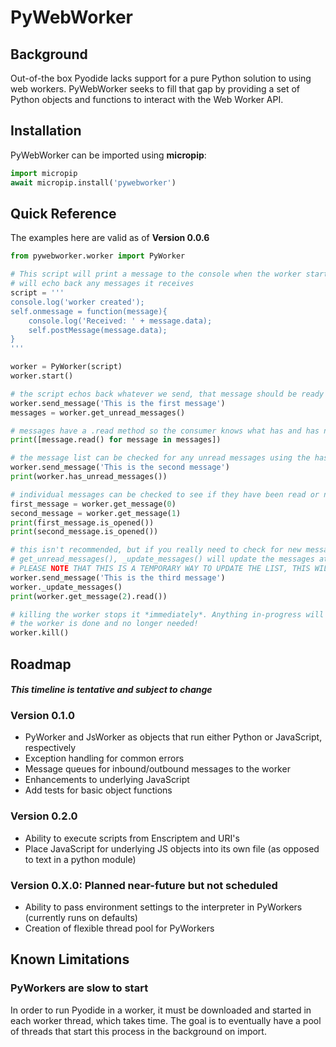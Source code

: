 # PyWebWorker

## Background
Out-of-the box Pyodide lacks support for a pure Python solution to using web workers. PyWebWorker seeks to fill that 
gap by providing a set of Python objects and functions to interact with the Web Worker API.

## Installation
PyWebWorker can be imported using **micropip**:

```python
import micropip
await micropip.install('pywebworker')
```

## Quick Reference
The examples here are valid as of **Version 0.0.6**

```python
from pywebworker.worker import PyWorker

# This script will print a message to the console when the worker starts and
# will echo back any messages it receives
script = '''
console.log('worker created');
self.onmessage = function(message){
	console.log('Received: ' + message.data);
	self.postMessage(message.data);
}
'''

worker = PyWorker(script)
worker.start()

# the script echos back whatever we send, that message should be ready for us
worker.send_message('This is the first message')
messages = worker.get_unread_messages()

# messages have a .read method so the consumer knows what has and has not been processed
print([message.read() for message in messages])

# the message list can be checked for any unread messages using the has_unread_messages method
worker.send_message('This is the second message')
print(worker.has_unread_messages())

# individual messages can be checked to see if they have been read or not
first_message = worker.get_message(0)
second_message = worker.get_message(1)
print(first_message.is_opened())
print(second_message.is_opened())

# this isn't recommended, but if you really need to check for new messages without using has_unread_messages() or
# get_unread_messages(), _update_messages() will update the messages attribute.
# PLEASE NOTE THAT THIS IS A TEMPORARY WAY TO UPDATE THE LIST, THIS WILL BE REMOVED LATER
worker.send_message('This is the third message')
worker._update_messages()
print(worker.get_message(2).read())

# killing the worker stops it *immediately*. Anything in-progress will be stopped, so only use this when it is certain
# the worker is done and no longer needed!
worker.kill()
```

## Roadmap

#### *This timeline is tentative and subject to change*

### Version 0.1.0

- PyWorker and JsWorker as objects that run either Python or JavaScript, respectively
- Exception handling for common errors
- Message queues for inbound/outbound messages to the worker
- Enhancements to underlying JavaScript
- Add tests for basic object functions

### Version 0.2.0

- Ability to execute scripts from Enscriptem and URI's
- Place JavaScript for underlying JS objects into its own file (as opposed to text in a python module)

### Version 0.X.0: Planned near-future but not scheduled

- Ability to pass environment settings to the interpreter in PyWorkers (currently runs on defaults)
- Creation of flexible thread pool for PyWorkers

## Known Limitations

### PyWorkers are slow to start
In order to run Pyodide in a worker, it must be downloaded and started in each worker thread, which takes time. The 
goal is to eventually have a pool of threads that start this process in the background on import.